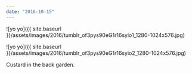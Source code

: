 ```yaml
---
date: "2016-10-15"
---
```


![yo yo]({{ site.baseurl }}/assets/images/2016/tumblr_of3pys90eG1r16syio1_1280-1024x576.jpg)

![yo yo]({{ site.baseurl }}/assets/images/2016/tumblr_of3pys90eG1r16syio2_1280-1024x576.jpg)

Custard in the back garden.

